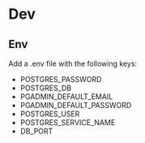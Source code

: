 # Dev
## Env
Add a .env file with the following keys:
+ POSTGRES_PASSWORD
+ POSTGRES_DB
+ PGADMIN_DEFAULT_EMAIL
+ PGADMIN_DEFAULT_PASSWORD
+ POSTGRES_USER
+ POSTGRES_SERVICE_NAME
+ DB_PORT